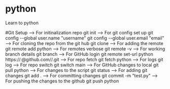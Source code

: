 # python
Learn to python

#Git Setup 
--> For initinalization repo 
        git init
--> For git config set up
        git config --global user.name "username"
        git config --global user.email "email"
--> For cloning the repo from the git hub
        git clone <url>
--> For adding the remote 
        git remote add python <url>
--> For remotes verbose 
        git remote -v
--> For working branch details
        git branch
--> For GitHub login
        git remote set-url python https://<username>:<Token>@github.com/<username>/<reponame>.git
--> For repo fetch
        git fetch python
--> For logs
        git log
--> For repo switch
        git switch main
--> For GitHub changes to local
        git pull python
--> For changes to the script
        git status
--> For adding git changes
        git add .
--> For committing changes
        git commit -m "test.py"
--> For pushing the changes to the github
        git push python
